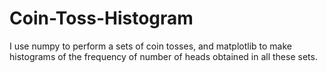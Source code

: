 # Coin-Toss-Histogram
I use numpy to perform a sets of coin tosses, and matplotlib to make histograms of the frequency of number of heads obtained in all these sets.
